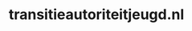 ---
layout: post
title:  "transitieautoriteitjeugd.nl"
internal_url:  "/dutchgov/transitieautoriteitjeugd.nl.html"
categories: dutchgov
---